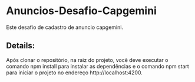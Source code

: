 # Anuncios-Desafio-Capgemini

Este desafio de cadastro de anuncio capgemini.

## Details:

Após clonar o repositório, na raiz do projeto, você deve executar o comando npm install para instalar as dependências e o comando npm start para iniciar o projeto no endereço http://localhost:4200.


